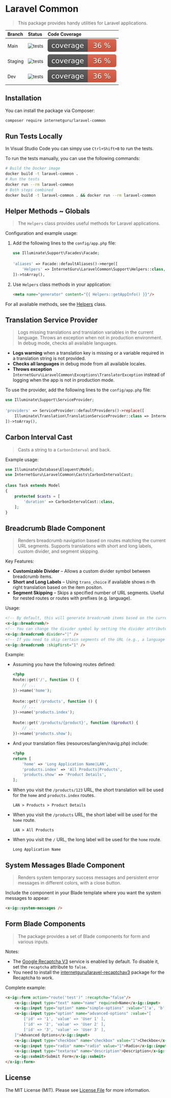 # Laravel Common

> This package provides handy utilities for Laravel applications.

| Branch  | Status | Code Coverage |
| :------------- | :------------- | :------------- |
| Main | ![tests](https://github.com/internetguru/laravel-common/actions/workflows/phpunit.yml/badge.svg?branch=main) | ![coverage](https://raw.githubusercontent.com/internetguru/laravel-common/refs/heads/badges/main-coverage.svg) |
| Staging | ![tests](https://github.com/internetguru/laravel-common/actions/workflows/phpunit.yml/badge.svg?branch=staging) | ![coverage](https://raw.githubusercontent.com/internetguru/laravel-common/refs/heads/badges/main-coverage.svg) |
| Dev | ![tests](https://github.com/internetguru/laravel-common/actions/workflows/phpunit.yml/badge.svg?branch=dev) | ![coverage](https://raw.githubusercontent.com/internetguru/laravel-common/refs/heads/badges/main-coverage.svg) |

## Installation

You can install the package via Composer:

```bash
composer require internetguru/laravel-common
```

## Run Tests Locally

In Visual Studio Code you can simpy use `Ctrl+Shift+B` to run the tests.

To run the tests manually, you can use the following commands:

```sh
# Build the Docker image
docker build -t laravel-common .
# Run the tests
docker run --rm laravel-common
# Both steps combined
docker build -t laravel-common . && docker run --rm laravel-common
```

## Helper Methods ~ Globals

> The `Helpers` class provides useful methods for Laravel applications.

Configuration and example usage:

1. Add the following lines to the `config/app.php` file:

    ```php
    use Illuminate\Support\Facades\Facade;

    'aliases' => Facade::defaultAliases()->merge([
        'Helpers' => InternetGuru\LaravelCommon\Support\Helpers::class,
    ])->toArray(),
    ```

2. Use `Helpers` class methods in your application:

    ```html
    <meta name="generator" content="{{ Helpers::getAppInfo() }}"/>
    ```

For all available methods, see the [Helpers](src/Support/Helpers.php) class.

## Translation Service Provider

> Logs missing translations and translation variables in the current language. Throws an exception when not in production environment. In debug mode, checks all available languages.

- **Logs warning** when a translation key is missing or a variable required in a translation string is not provided.
- **Checks all languages** in debug mode from all available locales.
- **Throws exception** `InternetGuru\LaravelCommon\Exceptions\TranslatorException` instead of logging when the app is not in production mode.

To use the provider, add the following lines to the `config/app.php` file:

```php
use Illuminate\Support\ServiceProvider;

'providers' => ServiceProvider::defaultProviders()->replace([
    Illuminate\Translation\TranslationServiceProvider::class => InternetGuru\LaravelCommon\TranslationServiceProvider::class,
])->toArray(),
```

## Carbon Interval Cast

> Casts a string to a `CarbonInterval` and back.

Example usage:

```php
use Illuminate\Database\Eloquent\Model;
use InternetGuru\LaravelCommon\Casts\CarbonIntervalCast;

class Task extends Model
{
    protected $casts = [
        'duration' => CarbonIntervalCast::class,
    ];
}
```

## Breadcrumb Blade Component

> Renders breadcrumb navigation based on routes matching the current URL segments. Supports translations with short and long labels, custom divider, and segment skipping.

Key Features:

- **Customizable Divider** – Allows a custom divider symbol between breadcrumb items.
- **Short and Long Labels** – Using `trans_choice` if available shows n-th right translation based on the item positon.
- **Segment Skipping** – Skips a specified number of URL segments. Useful for nested routes or routes with prefixes (e.g. language).

Usage:

```html
<!-- By default, this will generate breadcrumb items based on the current URL path. -->
<x-ig::breadcrumb/>
<!-- You can change the divider symbol by setting the divider attribute -->
<x-ig::breadcrumb divider="|" />
<!-- If you need to skip certain segments of the URL (e.g., a language prefix), use the skipFirst attribute -->
<x-ig::breadcrumb :skipFirst="1" />
```

Example:

- Assuming you have the following routes defined:
    ```php
    <?php
    Route::get('/', function () {
        // ...
    })->name('home');

    Route::get('/products', function () {
        // ...
    })->name('products.index');

    Route::get('/products/{product}', function ($product) {
        // ...
    })->name('products.show');
    ```
- And your translation files (resources/lang/en/navig.php) include:
    ```php
    <?php
    return [
        'home' => 'Long Application Name|LAN',
        'products.index' => 'All Products|Products',
        'products.show' => 'Product Details',
    ];
    ```
- When you visit the `/products/123` URL, the short translation will be used for the `home` and `products.index` routes.
    ```
    LAN > Products > Product Details
    ```
- When you visit the `/products` URL, the short label will be used for the `home` route.
    ```
    LAN > All Products
    ```
- When you visit the `/` URL, the long label will be used for the `home` route.
    ```
    Long Application Name
    ```

## System Messages Blade Component

> Renders system temporary success messages and persistent error messages in different colors, with a close button.

Include the component in your Blade template where you want the system messages to appear:

```html
<x-ig::system-messages />
```

## Form Blade Components

> The package provides a set of Blade components for form and various inputs.

Notes:

- The [Google Recaptcha V3](https://developers.google.com/recaptcha/docs/v3) service is enabled by default. To disable it, set the `recaptcha` attribute to `false`.
- You need to install the [internetguru/laravel-recaptchav3](https://github.com/internetguru/laravel-recaptchav3) package for the Recaptcha to work.

Complete example:

```html
<x-ig::form action="route('test')" :recaptcha="false"/>
    <x-ig::input type="text" name="name" required>Name</x-ig::input>
    <x-ig::input type="option" name="simple-options" :value="['a', 'b', 'c']">Simple Options</x-ig::input>
    <x-ig::input type="option" name="advanced-options" :value="[
        ['id' => '1', 'value' => 'User 1' ],
        ['id' => '2', 'value' => 'User 2' ],
        ['id' => '3', 'value' => 'User 3' ],
    ]">Advanced Options</x-ig::input>
    <x-ig::input type="checkbox" name="checkbox" value="1">Checkbox</x-ig::input>
    <x-ig::input type="radio" name="radio" value="1">Radio</x-ig::input>
    <x-ig::input type="textarea" name="description">Description</x-ig::input>
    <x-ig::submit>Submit Form</x-ig::submit>
</x-ig::form>
```

## License

The MIT License (MIT). Please see [License File](LICENSE.md) for more information.
